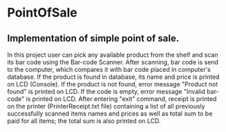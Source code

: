 # PointOfSale
## Implementation of simple point of sale. 

In this project user can pick any available product from the shelf and scan its bar code using the Bar-code Scanner. After scanning, bar code is send to the computer, which compares it with bar code placed in computer's database. If the product is found in database, its name and price is printed on LCD (Console). If the product is not found, error message "Product not found" is printed on LCD. If the code is empty, error message "Invalid bar-code" is printed on LCD. After entering "exit" command, receipt is printed on the printer (PrinterReceipt.txt file) containing a list of all previously successfully scanned items names and prices as well as total sum to be paid for all items; the total sum is also printed on LCD.
